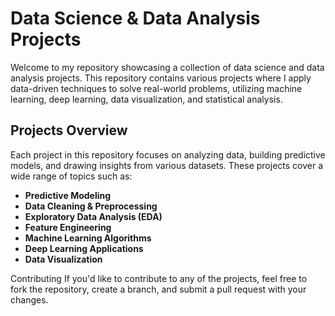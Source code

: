# Data Science & Data Analysis Projects

Welcome to my repository showcasing a collection of data science and data analysis projects. This repository contains various projects where I apply data-driven techniques to solve real-world problems, utilizing machine learning, deep learning, data visualization, and statistical analysis.

## Projects Overview

Each project in this repository focuses on analyzing data, building predictive models, and drawing insights from various datasets. These projects cover a wide range of topics such as:

- **Predictive Modeling**
- **Data Cleaning & Preprocessing**
- **Exploratory Data Analysis (EDA)**
- **Feature Engineering**
- **Machine Learning Algorithms**
- **Deep Learning Applications**
- **Data Visualization**

Contributing
If you'd like to contribute to any of the projects, feel free to fork the repository, create a branch, and submit a pull request with your changes.
